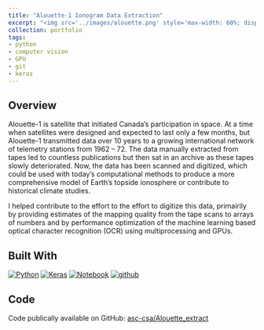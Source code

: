 ```yaml
---
title: "Alouette-1 Ionogram Data Extraction"
excerpt: "<img src='../images/alouette.png' style='max-width: 60%; display: inline-block;'>"
collection: portfolio
tags:
- python
- computer vision
- GPU
- git
- keras
---
```


## Overview 

Alouette-1 is satellite that initiated Canada’s participation in space. At a time when satellites were designed and expected to last only a few months, but Alouette-1 transmitted data over 10 years to a growing international network of telemetry stations from 1962 – 72. The data manually extracted from tapes led to countless publications but then sat in an archive as these tapes slowly deteriorated. Now, the data has been scanned and digitized, which could be used with today’s computational methods to produce a more comprehensive model of Earth’s topside ionosphere or contribute to historical climate studies.

I helped contribute to the effort to the effort to digitize this data, primairily by providing estimates of the mapping quality from the tape scans to arrays of numbers and by performance optimization of the machine learning based optical character recognition (OCR) using multiprocessing and GPUs.

## Built With
[![Python][python]][python-url]
[![Keras][keras]][keras-url]
[![Notebook][notebook]][notebook-url] 
[![github][github]][github-url]

[github]: https://img.shields.io/badge/github-%23121011.svg?style=for-the-badge&logo=github&logoColor=white
[github-url]: https://github.com/

[python]: https://img.shields.io/badge/Python-3776AB?style=for-the-badge&logo=python&logoColor=white
[python-url]: https://www.python.org/

[notebook]: https://img.shields.io/badge/Made%20with-Jupyter-orange?style=for-the-badge&logo=Jupyter
[notebook-url]: https://jupyter.org/

[keras]: https://img.shields.io/badge/Keras-%23D00000.svg?style=for-the-badge&logo=Keras&logoColor=white
[keras-url]: https://keras.io/


## Code

Code publically available on GitHub: [asc-csa/Alouette_extract](https://github.com/asc-csa/Alouette_extract)
